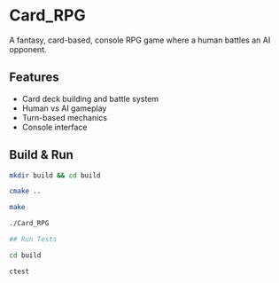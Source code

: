 # Card_RPG

A fantasy, card-based, console RPG game where a human battles an AI opponent.

## Features
- Card deck building and battle system
- Human vs AI gameplay
- Turn-based mechanics
- Console interface

## Build & Run
```bash
mkdir build && cd build

cmake ..

make

./Card_RPG

## Run Tests

cd build

ctest
